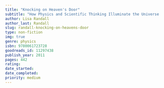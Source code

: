 ```yaml
---
title: "Knocking on Heaven's Door"
subtitle: "How Physics and Scientific Thinking Illuminate the Universe and the Modern World"
author: Lisa Randall
author_last: Randall
slug: randall-knocking-on-heavens-door
type: non-fiction
img: true
genre: physics
isbn: 9780061723728
goodreads_id: 11297438
publish_year: 2011
pages: 442
rating: 
date_started:
date_completed:
priority: medium
---
```

